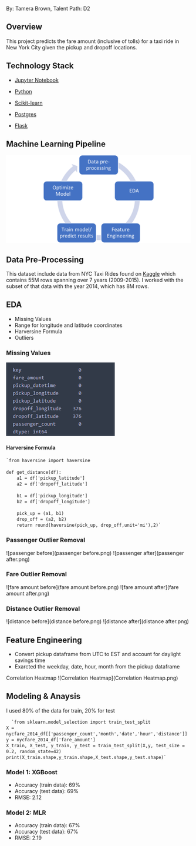 
By: Tamera Brown, Talent Path: D2

## Overview

This project predicts the fare amount (inclusive of tolls) for a taxi ride in New York City given the pickup and dropoff locations. 




## Technology Stack

* [Jupyter Notebook](https://jupyter.org/) 

* [Python](https://www.python.org/)

* [Scikit-learn](https://scikit-learn.org/stable/)

* [Postgres](https://www.postgresql.org/)

* [Flask](https://flask.palletsprojects.com/en/2.0.x/)

  


## Machine Learning Pipeline

![Pipeline](Pipeline.png)


## Data Pre-Processing

This dataset include data from NYC Taxi Rides found on [Kaggle](https://www.kaggle.com/c/new-york-city-taxi-fare-prediction/overview) which contains 55M rows spanning over 7 years (2009-2015). I worked with the subset of that data with the year 2014, which has 8M rows.



## EDA
- Missing Values
- Range for longitude and latitude coordinates
- Harversine Formula
- Outliers



### Missing Values

![Missing Data](nulls.PNG) 



#### Harversine Formula

    `from haversine import haversine
    
    def get_distance(df):
        a1 = df['pickup_latitude']
        a2 = df['dropoff_latitude']
    
    	b1 = df['pickup_longitude']
    	b2 = df['dropoff_longitude']
    
    	pick_up = (a1, b1) 
    	drop_off = (a2, b2)
    	return round(haversine(pick_up, drop_off,unit='mi'),2)`
	
	

### Passenger Outlier Removal

![passenger before](passenger before.png)  ![passenger after](passenger after.png)


### Fare Outlier Removal

![fare amount before](fare amount before.png)  ![fare amount after](fare amount after.png)



### Distance Outlier Removal

![distance before](distance before.png)  ![distance after](distance after.png)



## Feature Engineering

- Convert pickup dataframe from UTC to EST and account for daylight savings time
- Exarcted the weekday, date, hour, month from the pickup dataframe
  
  
 Correlation Heatmap ![Correlation Heatmap](Correlation Heatmap.png)
 
 
  
## Modeling & Anaysis
 
 I used 80% of the data for train, 20% for test
 
      `from sklearn.model_selection import train_test_split
	X = nycfare_2014_df[['passenger_count','month','date','hour','distance']]
	y = nycfare_2014_df['fare_amount']
	X_train, X_test, y_train, y_test = train_test_split(X,y, test_size = 0.2, random_state=42)
	print(X_train.shape,y_train.shape,X_test.shape,y_test.shape)`
  

### Model 1: XGBoost
 
 - Accuracy (train data): 69%
 - Accuracy (test data): 69%
 - RMSE: 2.12

 
### Model 2: MLR
 
 - Accuracy (train data): 67%
 - Accuracy (test data): 67%
 - RMSE: 2.19
